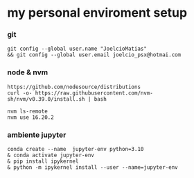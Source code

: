 # my personal enviroment setup


### git
```
git config --global user.name "JoelcioMatias"
&& git config --global user.email joelcio_psx@hotmai.com
```

### node & nvm

```
https://github.com/nodesource/distributions
curl -o- https://raw.githubusercontent.com/nvm-sh/nvm/v0.39.0/install.sh | bash

nvm ls-remote
nvm use 16.20.2
```


### ambiente jupyter
```
conda create --name  jupyter-env python=3.10
& conda activate jupyter-env
& pip install ipykernel
& python -m ipykernel install --user --name=jupyter-env
```



